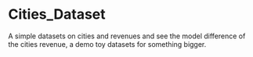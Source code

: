 # Cities_Dataset
A simple datasets on cities and revenues and see the model difference of the cities revenue, a demo toy datasets for something bigger.
